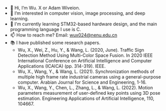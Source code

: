 - 👋 Hi, I’m Wu. X or Adam Wiveion.
- 👀 I’m interested in computer vision, image processing, and deep learning.
- :memo: I'm currently learning STM32-based hardware design, and the main programming language I use is C.
- 📫 How to reach me? Email: wux024@nenu.edu.cn
- :books: I have published some research papers.
    - Wu, X., Wei, Z., Hu, Y., & Wang, L. (2020, June). Traffic Sign Detection Method Using Multi-Color Space Fusion. In 2020 IEEE International Conference on Artificial Intelligence and Computer Applications (ICAICA) (pp. 314-319). IEEE.
    - Wu, X., Wang, Y., & Wang, L. (2021). Synchronization methods of multiple high frame rate industrial cameras using a general-purpose computer. Arabian Journal for Science and Engineering, 1-16.
    - Wu, X., Wang, Y., Chen, L., Zhang, L., & Wang, L. (2022). Motion parameters measurement of user-defined key points using 3D pose estimation. Engineering Applications of Artificial Intelligence, 110, 104667.
<!---
wux024/wux024 is a ✨ special ✨ repository because its `README.md` (this file) appears on your GitHub profile.
You can click the Preview link to take a look at your changes.
--->

